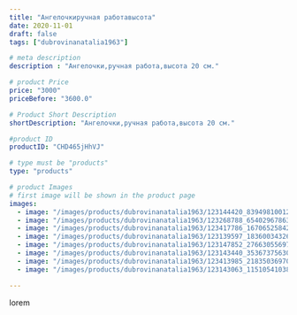 ```yaml
---
title: "Ангелочкиручная работавысота"
date: 2020-11-01
draft: false
tags: ["dubrovinanatalia1963"]

# meta description
description : "Ангелочки,ручная работа,высота 20 см."

# product Price
price: "3000"
priceBefore: "3600.0"

# Product Short Description
shortDescription: "Ангелочки,ручная работа,высота 20 см."

#product ID
productID: "CHD465jHhVJ"

# type must be "products"
type: "products"

# product Images
# first image will be shown in the product page
images:
  - image: "/images/products/dubrovinanatalia1963/123144420_839498100123344_831541400448643734_n.jpg"
  - image: "/images/products/dubrovinanatalia1963/123268788_654029678634635_7568418314988679005_n.jpg"
  - image: "/images/products/dubrovinanatalia1963/123417786_167065258420552_9202079016080684716_n.jpg"
  - image: "/images/products/dubrovinanatalia1963/123139597_183600343263935_4438706120255735140_n.jpg"
  - image: "/images/products/dubrovinanatalia1963/123147852_276630556976306_1850145168706868940_n.jpg"
  - image: "/images/products/dubrovinanatalia1963/123143440_3536737563072943_8729217132607122292_n.jpg"
  - image: "/images/products/dubrovinanatalia1963/123413985_218350369707955_7608908263726251937_n.jpg"
  - image: "/images/products/dubrovinanatalia1963/123143063_115105410380596_7419172007221647906_n.jpg"

---
```

lorem
